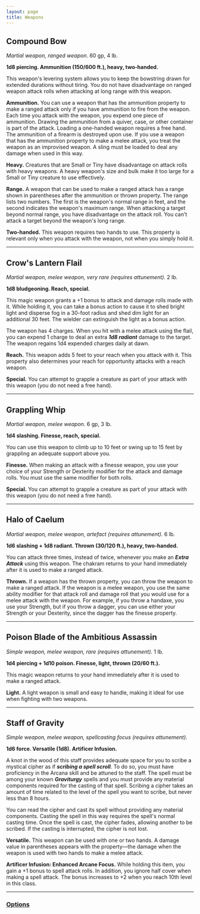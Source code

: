 ```yaml
---
layout: page
title: Weapons
---
```


## **Compound Bow**

*Martial weapon, ranged weapon.* 60 gp, 4 lb.

**1d8 piercing. Ammunition (150/600 ft.), heavy, two‑handed.**

This weapon's levering system allows you to keep the bowstring drawn for extended durations without tiring. You do not have disadvantage on ranged weapon attack rolls when attacking at long range with this weapon.

**Ammunition.** You can use a weapon that has the ammunition property to make a ranged attack only if you have ammunition to fire from the weapon. Each time you attack with the weapon, you expend one piece of ammunition. Drawing the ammunition from a quiver, case, or other container is part of the attack. Loading a one-handed weapon requires a free hand. The ammunition of a firearm is destroyed upon use. If you use a weapon that has the ammunition property to make a melee attack, you treat the weapon as an improvised weapon. A sling must be loaded to deal any damage when used in this way.

**Heavy.** Creatures that are Small or Tiny have disadvantage on attack rolls with heavy weapons. A heavy weapon's size and bulk make it too large for a Small or Tiny creature to use effectively.

**Range.** A weapon that can be used to make a ranged attack has a range shown in parentheses after the ammunition or thrown property. The range lists two numbers. The first is the weapon's normal range in feet, and the second indicates the weapon's maximum range. When attacking a target beyond normal range, you have disadvantage on the attack roll. You can't attack a target beyond the weapon's long range.

**Two-handed.** This weapon requires two hands to use. This property is relevant only when you attack with the weapon, not when you simply hold it.

---

## **Crow's Lantern Flail**

*Martial weapon, melee weapon, very rare (requires attunement).* 2 lb.

**1d8 bludgeoning. Reach, special.**

This magic weapon grants a +1 bonus to attack and damage rolls made with it. While holding it, you can take a bonus action to cause it to shed bright light and disperse fog in a 30-foot radius and shed dim light for an additional 30 feet. The wielder can extinguish the light as a bonus action.

The weapon has 4 charges. When you hit with a melee attack using the flail, you can expend 1 charge to deal an extra ***1d8 radiant*** damage to the target. The weapon regains 1d4 expended charges daily at dawn.

**Reach.** This weapon adds 5 feet to your reach when you attack with it. This property also determines your reach for opportunity attacks with a reach weapon.

**Special.** You can attempt to grapple a creature as part of your attack with this weapon (you do not need a free hand).

---

## **Grappling Whip**

*Martial weapon, melee weapon.* 6 gp, 3 lb.

**1d4 slashing. Finesse, reach, special.**

You can use this weapon to climb up to 10 feet or swing up to 15 feet by grappling an adequate support above you.

**Finesse.** When making an attack with a finesse weapon, you use your choice of your Strength or Dexterity modifier for the attack and damage rolls. You must use the same modifier for both rolls.

**Special.** You can attempt to grapple a creature as part of your attack with this weapon (you do not need a free hand).

---

## **Halo of Caelum**

*Martial weapon, melee weapon, artefact (requires attunement).* 6 lb.

**1d6 slashing + 1d8 radiant. Thrown (30/120 ft.), heavy, two‑handed.**

You can attack three times, instead of twice, whenever you make an ***Extra Attack*** using this weapon. The chakram returns to your hand immediately after it is used to make a ranged attack.

**Thrown.** If a weapon has the thrown property, you can throw the weapon to make a ranged attack. If the weapon is a melee weapon, you use the same ability modifier for that attack roll and damage roll that you would use for a melee attack with the weapon. For example, if you throw a handaxe, you use your Strength, but if you throw a dagger, you can use either your Strength or your Dexterity, since the dagger has the finesse property.

---

## **Poison Blade of the Ambitious Assassin**

*Simple weapon, melee weapon, rare (requires attunement).* 1 lb.

**1d4 piercing + 1d10 poison. Finesse, light, thrown (20/60 ft.).**

This magic weapon returns to your hand immediately after it is used to make a ranged attack.

**Light.** A light weapon is small and easy to handle, making it ideal for use when fighting with two weapons.

---

## **Staff of Gravity**

*Simple weapon, melee weapon, spellcasting focus (requires attunement).*

**1d6 force. Versatile (1d8). Artificer Infusion.**

A knot in the wood of this staff provides adequate space for you to scribe a mystical cipher as if ***scribing a spell scroll***. To do so, you must have proficiency in the Arcana skill and be attuned to the staff. The spell must be among your known ***Graviturgy*** spells and you must provide any material components required for the casting of that spell. Scribing a cipher takes an amount of time related to the level of the spell you want to scribe, but never less than 8 hours.

You can read the cipher and cast its spell without providing any material components. Casting the spell in this way requires the spell's normal casting time. Once the spell is cast, the cipher fades, allowing another to be scribed. If the casting is interrupted, the cipher is not lost.

**Versatile.** This weapon can be used with one or two hands. A damage value in parentheses appears with the property—the damage when the weapon is used with two hands to make a melee attack.

**Artificer Infusion: Enhanced Arcane Focus.** While holding this item, you gain a +1 bonus to spell attack rolls. In addition, you ignore half cover when making a spell attack. The bonus increases to +2 when you reach 10th level in this class.

---

### **[Options](../../options)**
